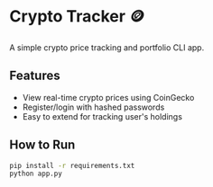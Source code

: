 # Crypto Tracker 🪙

A simple crypto price tracking and portfolio CLI app.

## Features
- View real-time crypto prices using CoinGecko
- Register/login with hashed passwords
- Easy to extend for tracking user's holdings

## How to Run
```bash
pip install -r requirements.txt
python app.py
